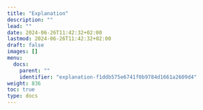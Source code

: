 ```yaml
---
title: "Explanation"
description: ""
lead: ""
date: 2024-06-26T11:42:32+02:00
lastmod: 2024-06-26T11:42:32+02:00
draft: false
images: []
menu:
  docs:
    parent: ""
    identifier: "explanation-f1ddb575e6741f0b9784d1661a2609d4"
weight: 836
toc: true
type: docs
---
```

